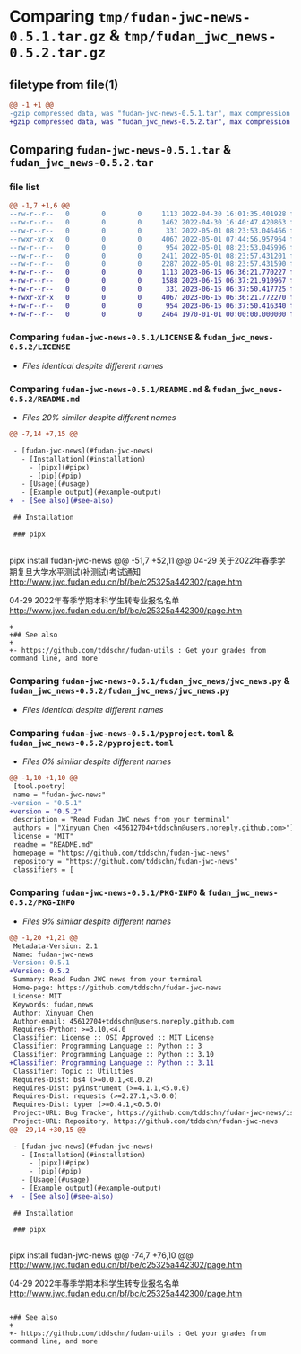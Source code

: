 # Comparing `tmp/fudan-jwc-news-0.5.1.tar.gz` & `tmp/fudan_jwc_news-0.5.2.tar.gz`

## filetype from file(1)

```diff
@@ -1 +1 @@
-gzip compressed data, was "fudan-jwc-news-0.5.1.tar", max compression
+gzip compressed data, was "fudan_jwc_news-0.5.2.tar", max compression
```

## Comparing `fudan-jwc-news-0.5.1.tar` & `fudan_jwc_news-0.5.2.tar`

### file list

```diff
@@ -1,7 +1,6 @@
--rw-r--r--   0        0        0     1113 2022-04-30 16:01:35.401928 fudan-jwc-news-0.5.1/LICENSE
--rw-r--r--   0        0        0     1462 2022-04-30 16:40:47.420863 fudan-jwc-news-0.5.1/README.md
--rw-r--r--   0        0        0      331 2022-05-01 08:23:53.046466 fudan-jwc-news-0.5.1/fudan_jwc_news/__init__.py
--rwxr-xr-x   0        0        0     4067 2022-05-01 07:44:56.957964 fudan-jwc-news-0.5.1/fudan_jwc_news/jwc_news.py
--rw-r--r--   0        0        0      954 2022-05-01 08:23:53.045996 fudan-jwc-news-0.5.1/pyproject.toml
--rw-r--r--   0        0        0     2411 2022-05-01 08:23:57.431201 fudan-jwc-news-0.5.1/setup.py
--rw-r--r--   0        0        0     2287 2022-05-01 08:23:57.431590 fudan-jwc-news-0.5.1/PKG-INFO
+-rw-r--r--   0        0        0     1113 2023-06-15 06:36:21.770227 fudan_jwc_news-0.5.2/LICENSE
+-rw-r--r--   0        0        0     1588 2023-06-15 06:37:21.910967 fudan_jwc_news-0.5.2/README.md
+-rw-r--r--   0        0        0      331 2023-06-15 06:37:50.417725 fudan_jwc_news-0.5.2/fudan_jwc_news/__init__.py
+-rwxr-xr-x   0        0        0     4067 2023-06-15 06:36:21.772270 fudan_jwc_news-0.5.2/fudan_jwc_news/jwc_news.py
+-rw-r--r--   0        0        0      954 2023-06-15 06:37:50.416340 fudan_jwc_news-0.5.2/pyproject.toml
+-rw-r--r--   0        0        0     2464 1970-01-01 00:00:00.000000 fudan_jwc_news-0.5.2/PKG-INFO
```

### Comparing `fudan-jwc-news-0.5.1/LICENSE` & `fudan_jwc_news-0.5.2/LICENSE`

 * *Files identical despite different names*

### Comparing `fudan-jwc-news-0.5.1/README.md` & `fudan_jwc_news-0.5.2/README.md`

 * *Files 20% similar despite different names*

```diff
@@ -7,14 +7,15 @@
 
 - [fudan-jwc-news](#fudan-jwc-news)
   - [Installation](#installation)
     - [pipx](#pipx)
     - [pip](#pip)
   - [Usage](#usage)
   - [Example output](#example-output)
+  - [See also](#see-also)
 
 ## Installation
 
 ### pipx
 
 ```
 pipx install fudan-jwc-news
@@ -51,7 +52,11 @@
 04-29 关于2022年春季学期复旦大学水平测试(补测试)考试通知
 http://www.jwc.fudan.edu.cn/bf/be/c25325a442302/page.htm
 
 04-29 2022年春季学期本科学生转专业报名名单
 http://www.jwc.fudan.edu.cn/bf/bc/c25325a442300/page.htm
 
 ```
+
+## See also
+
+- https://github.com/tddschn/fudan-utils : Get your grades from command line, and more
```

### Comparing `fudan-jwc-news-0.5.1/fudan_jwc_news/jwc_news.py` & `fudan_jwc_news-0.5.2/fudan_jwc_news/jwc_news.py`

 * *Files identical despite different names*

### Comparing `fudan-jwc-news-0.5.1/pyproject.toml` & `fudan_jwc_news-0.5.2/pyproject.toml`

 * *Files 0% similar despite different names*

```diff
@@ -1,10 +1,10 @@
 [tool.poetry]
 name = "fudan-jwc-news"
-version = "0.5.1"
+version = "0.5.2"
 description = "Read Fudan JWC news from your terminal"
 authors = ["Xinyuan Chen <45612704+tddschn@users.noreply.github.com>"]
 license = "MIT"
 readme = "README.md"
 homepage = "https://github.com/tddschn/fudan-jwc-news"
 repository = "https://github.com/tddschn/fudan-jwc-news"
 classifiers = [
```

### Comparing `fudan-jwc-news-0.5.1/PKG-INFO` & `fudan_jwc_news-0.5.2/PKG-INFO`

 * *Files 9% similar despite different names*

```diff
@@ -1,20 +1,21 @@
 Metadata-Version: 2.1
 Name: fudan-jwc-news
-Version: 0.5.1
+Version: 0.5.2
 Summary: Read Fudan JWC news from your terminal
 Home-page: https://github.com/tddschn/fudan-jwc-news
 License: MIT
 Keywords: fudan,news
 Author: Xinyuan Chen
 Author-email: 45612704+tddschn@users.noreply.github.com
 Requires-Python: >=3.10,<4.0
 Classifier: License :: OSI Approved :: MIT License
 Classifier: Programming Language :: Python :: 3
 Classifier: Programming Language :: Python :: 3.10
+Classifier: Programming Language :: Python :: 3.11
 Classifier: Topic :: Utilities
 Requires-Dist: bs4 (>=0.0.1,<0.0.2)
 Requires-Dist: pyinstrument (>=4.1.1,<5.0.0)
 Requires-Dist: requests (>=2.27.1,<3.0.0)
 Requires-Dist: typer (>=0.4.1,<0.5.0)
 Project-URL: Bug Tracker, https://github.com/tddschn/fudan-jwc-news/issues
 Project-URL: Repository, https://github.com/tddschn/fudan-jwc-news
@@ -29,14 +30,15 @@
 
 - [fudan-jwc-news](#fudan-jwc-news)
   - [Installation](#installation)
     - [pipx](#pipx)
     - [pip](#pip)
   - [Usage](#usage)
   - [Example output](#example-output)
+  - [See also](#see-also)
 
 ## Installation
 
 ### pipx
 
 ```
 pipx install fudan-jwc-news
@@ -74,7 +76,10 @@
 http://www.jwc.fudan.edu.cn/bf/be/c25325a442302/page.htm
 
 04-29 2022年春季学期本科学生转专业报名名单
 http://www.jwc.fudan.edu.cn/bf/bc/c25325a442300/page.htm
 
 ```
 
+## See also
+
+- https://github.com/tddschn/fudan-utils : Get your grades from command line, and more
```

